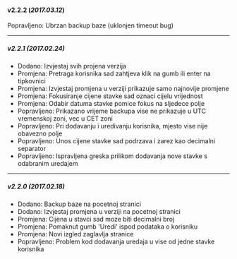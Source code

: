 ﻿#### v2.2.2 (_2017.03.12_)

Popravljeno: Ubrzan backup baze (uklonjen timeout bug)

----

##### v2.2.1 (_2017.02.24_)

- Dodano: Izvjestaj svih projena verzija
- Promjena: Pretraga korisnika sad zahtjeva klik na gumb ili enter na tipkovnici
- Promjena: Izvjestaj promjena u verziji prikazuje samo najnovije promjene
- Promjena: Fokusiranje cijene stavke sad oznaci cijelu vrijednost
- Promjena: Odabir datuma stavke pomice fokus na sljedece polje
- Popravljeno: Prikazano vrijeme backupa vise ne prikazuje u UTC vremenskoj zoni, vec u CET zoni
- Popravljeno: Pri dodavanju i uredivanju korisnika, mjesto vise nije obavezno polje
- Popravljeno: Unos cijene stavke sad podrzava i zarez kao decimalni separator
- Popravljeno: Ispravljena greska prilikom dodavanja nove stavke s odabranim uredajem

----

##### v2.2.0 (_2017.02.18_)

- Dodano: Backup baze na pocetnoj stranici
- Dodano: Izvjestaj promjena u verziji na pocetnoj stranici
- Promjena: Cijena u stavci sad moze biti decimalni broj
- Promjena: Pomaknut gumb 'Uredi' ispod podataka o korisniku
- Promjena: Novi izgled zaglavlja stranice
- Popravljeno: Problem kod dodavanja uredaja u vise od jedne stavke korisnika
